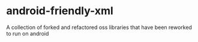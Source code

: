 android-friendly-xml
====================

A collection of forked and refactored oss libraries that have been reworked to run on android

